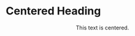 
  <h1>Centered Heading</h1>
  <div class="center">
    <p style = 'text-align: center'>This text is centered.</p>
  </div>

